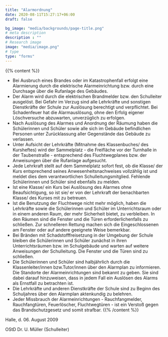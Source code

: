 ```yaml
---
title: "Alarmordnung"
date: 2020-08-11T15:27:17+06:00
draft: false

bg_image: "media/backgrounds/page-title.png"
# meta description
description : ""
# Research image
image: "media/image.png"
# type
type: "forms"
---
```


{{% content %}}
- Bei Ausbruch eines Brandes oder im Katastrophenfall erfolgt eine Alarmierung durch die elektrische Alarmeinrichtung bzw. durch eine Durchsage über die Rufanlage des Gebäudes.
- Der Alarm wird durch die elektrischen Brandmelder bzw. den Schulleiter ausgelöst. Bei Gefahr im Verzug sind alle Lehrkräfte und sonstigen Dienstkräfte der Schule zur Auslösung berechtigt und verpflichtet. Bei Schadenfeuer hat die Alarmauslösung, ohne den Erfolg eigener Löschversuche abzuwarten, unverzüglich zu erfolgen.
- Nach Auslösung des Alarmes und Anordnung der Räumung haben die Schülerinnen und Schüler sowie alle sich im Gebäude befindlichen Personen unter Zurücklassung aller Gegenstände das Gebäude zu verlassen.
- Unter Aufsicht der Lehrkräfte (Mitnahme des Klassenbuches/ des Kursheftes) wird der Sammelplatz - die Freifläche vor der Turnhalle in der Taubenstraße - entsprechend des Fluchtwegplanes bzw. der Anweisungen über die Rufanlage aufgesucht.
- Jede Lehrkraft stellt auf dem Sammelplatz sofort fest, ob die Klasse/ der Kurs entsprechend seines Anwesenheitsnachweises vollzählig ist und meldet dies dem verantwortlichen Schulleitungsmitglied. Fehlende Schülerinnen und Schüler sind ebenfalls zu melden.
- Ist eine Klasse/ ein Kurs bei Auslösung des Alarmes ohne Beaufsichtigung, so ist sie/ er von der Lehrkraft der benachbarten Klasse/ des Kurses mit zu betreuen.
- Ist die Benutzung der Fluchtwege nicht mehr möglich, haben die Lehrkräfte sowie die Schülerinnen und Schüler im Unterrichtsraum oder in einem anderen Raum, der mehr Sicherheit bietet, zu verbleiben. In den Räumen sind die Fenster und die Türen erforderlichenfalls zu schließen. Zur schnelleren Rettung machen sich die Eingeschlossenen am Fenster oder auf andere geeignete Weise bemerkbar.
- Bei Bränden mit Schadstofffreisetzung in der Umgebung der Schule bleiben die Schülerinnen und Schüler zunächst in ihren Unterrichtsräumen bzw. im Schulgebäude und warten auf weitere Anweisungen der Schulleitung. Die Fenster und die Türen sind zu schließen.
- Die Schülerinnen und Schüler sind halbjährlich durch die Klassenleiter/innen bzw.Tutor/innen über den Alarmplan zu informieren. Die Standorte der Alarmeinrichtungen sind bekannt zu geben. Sie sind dabei darauf hinzuweisen, dass in jedem Fall ein Auslösen des Alarms als Ernstfall zu betrachten ist.
- Die Lehrkräfte und anderen Dienstkräfte der Schule sind zu Beginn des Schuljahres über den Alarmplan aktenkundig zu belehren.
- Jeder Missbrauch der Alarmeinrichtungen - Rauchfangmelder, Rauchfangtüren, Feuerlöscher, Fluchtwegtüren - ist ein Verstoß gegen das Brandschutzgesetz und somit strafbar.
{{% /content %}}

Halle, d. 06. August 2009

OStD Dr. U. Müller (Schulleiter)
